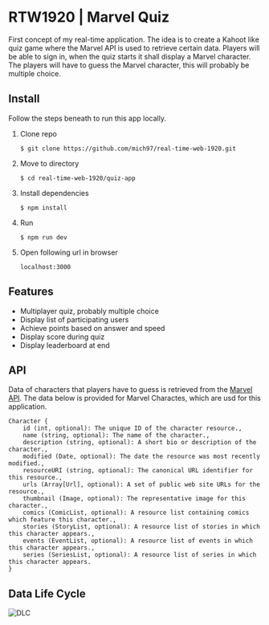# RTW1920 | Marvel Quiz
First concept of my real-time application. The idea is to create a Kahoot like quiz game where the Marvel API is used to retrieve certain data. Players will be able to sign in, when the quiz starts it shall display a Marvel character. The players will have to guess the Marvel character, this will probably be multiple choice.

## Install
Follow the steps beneath to run this app locally.
1. Clone repo
    ```
    $ git clone https://github.com/mich97/real-time-web-1920.git
    ```
2. Move to directory
    ```
    $ cd real-time-web-1920/quiz-app
    ```
3. Install dependencies
    ```
    $ npm install
    ``` 
4. Run
    ```
    $ npm run dev
    ```
5. Open following url in browser
    ```
   localhost:3000
   ```

## Features
- Multiplayer quiz, probably multiple choice
- Display list of participating users
- Achieve points based on answer and speed
- Display score during quiz
- Display leaderboard at end

## API
Data of characters that players have to guess is retrieved from the [Marvel API](https://developer.marvel.com/). The data below is provided for Marvel Charactes, which are usd for this application.

```
Character {
    id (int, optional): The unique ID of the character resource.,
    name (string, optional): The name of the character.,
    description (string, optional): A short bio or description of the character.,
    modified (Date, optional): The date the resource was most recently modified.,
    resourceURI (string, optional): The canonical URL identifier for this resource.,
    urls (Array[Url], optional): A set of public web site URLs for the resource.,
    thumbnail (Image, optional): The representative image for this character.,
    comics (ComicList, optional): A resource list containing comics which feature this character.,
    stories (StoryList, optional): A resource list of stories in which this character appears.,
    events (EventList, optional): A resource list of events in which this character appears.,
    series (SeriesList, optional): A resource list of series in which this character appears.
}
```

## Data Life Cycle
![DLC](./course/data-life-cycle.png)